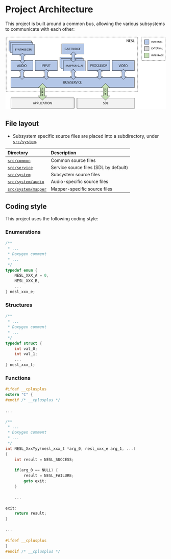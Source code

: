 # Project Architecture

This project is built around a common bus, allowing the various subsystems to communicate with each other:

![Architecture](https://github.com/majestic53/nesl/blob/master/docs/arch.png "Architecture")

## File layout

* Subsystem specific source files are placed into a subdirectory, under [`src/system`](https://github.com/majestic53/nesl/tree/master/src/system).

|Directory                                                                              |Description                          |
|:--------------------------------------------------------------------------------------|:------------------------------------|
|[`src/common`](https://github.com/majestic53/nesl/tree/master/src/common)              |Common source files                  |
|[`src/service`](https://github.com/majestic53/nesl/tree/master/src/service)            |Service source files (SDL by default)|
|[`src/system`](https://github.com/majestic53/nesl/tree/master/src/system)              |Subsystem source files               |
|[`src/system/audio`](https://github.com/majestic53/nesl/tree/master/src/system/audio)  |Audio-specific source files          |
|[`src/system/mapper`](https://github.com/majestic53/nesl/tree/master/src/system/mapper)|Mapper-specific source files         |

## Coding style

This project uses the following coding style:

### Enumerations

```c
/**
 * ...
 * Doxygen comment
 * ...
 */
typedef enum {
    NESL_XXX_A = 0,
    NESL_XXX_B,
    ...
} nesl_xxx_e;
```

### Structures

```c
/**
 * ...
 * Doxygen comment
 * ...
 */
typedef struct {
    int val_0;
    int val_1;
    ...
} nesl_xxx_t;
```

### Functions

```c
#ifdef __cplusplus
extern "C" {
#endif /* __cplusplus */

...

/**
 * ...
 * Doxygen comment
 * ...
 */
int NESL_XxxYyy(nesl_xxx_t *arg_0, nesl_xxx_e arg_1, ...)
{
    int result = NESL_SUCCESS;

    if(arg_0 == NULL) {
        result = NESL_FAILURE;
        goto exit;
    }

    ...

exit:
    return result;
}

...

#ifdef __cplusplus
}
#endif /* __cplusplus */
```
